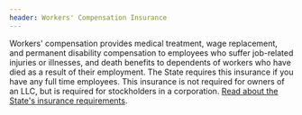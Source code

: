 ```yaml
---
header: Workers' Compensation Insurance
---
```


Workers' compensation provides medical treatment, wage replacement, and permanent disability compensation to employees who suffer job-related injuries or illnesses, and death benefits to dependents of workers who have died as a result of their employment. The State requires this insurance if you have any full time employees. This insurance is not required for owners of an LLC, but is required for stockholders in a corporation. [Read about the State's insurance requirements](https://www.nj.gov/labor/wc/employer/require/insure_index.html).
